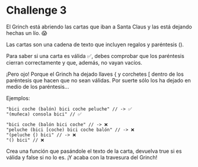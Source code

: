 # Challenge 3

El Grinch está abriendo las cartas que iban a Santa Claus y las está dejando hechas un lío. 😱

Las cartas son una cadena de texto que incluyen regalos y paréntesis ().

Para saber si una carta es válida ✅, debes comprobar que los paréntesis cierran correctamente y que, además, no vayan vacíos.

¡Pero ojo! Porque el Grinch ha dejado llaves { y corchetes [ dentro de los paréntesis que hacen que no sean válidas. Por suerte sólo los ha dejado en medio de los paréntesis...

Ejemplos:

```
"bici coche (balón) bici coche peluche" // -> ✅
"(muñeca) consola bici" // ✅

"bici coche (balón bici coche" // -> ❌
"peluche (bici [coche) bici coche balón" // -> ❌
"(peluche {) bici" // -> ❌
"() bici" // ❌
```

Crea una función que pasándole el texto de la carta, devuelva true si es válida y false si no lo es. ¡Y acaba con la travesura del Grinch!